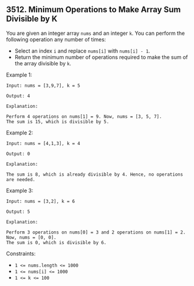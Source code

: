 ## 3512. Minimum Operations to Make Array Sum Divisible by K

You are given an integer array `nums` and an integer `k`. You can perform the following operation any number of times:

- Select an index `i` and replace `nums[i]` with `nums[i] - 1`.
- Return the minimum number of operations required to make the sum of the array divisible by `k`.

Example 1:

```
Input: nums = [3,9,7], k = 5

Output: 4

Explanation:

Perform 4 operations on nums[1] = 9. Now, nums = [3, 5, 7].
The sum is 15, which is divisible by 5.
```

Example 2:

```
Input: nums = [4,1,3], k = 4

Output: 0

Explanation:

The sum is 8, which is already divisible by 4. Hence, no operations are needed.
```

Example 3:

```
Input: nums = [3,2], k = 6

Output: 5

Explanation:

Perform 3 operations on nums[0] = 3 and 2 operations on nums[1] = 2. Now, nums = [0, 0].
The sum is 0, which is divisible by 6.
```

Constraints:

- `1 <= nums.length <= 1000`
- `1 <= nums[i] <= 1000`
- `1 <= k <= 100`
